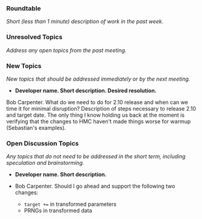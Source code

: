 ### Roundtable
_Short (less than 1 minute) description of work in the past week._

### Unresolved Topics
_Address any open topics from the past meeting._

### New Topics
_New topics that should be addressed immediately or by the next
meeting._

* __Developer name.  Short description.  Desired resolution.__

Bob Carpenter.  What do we need to do for 2.10 release and when can we time it for minimal disruption?  Description of steps necessary to release 2.10 and target date.  The only thing I know holding us back at the moment is verifying that the changes to HMC haven't made things worse for warmup (Sebastian's examples).

### Open Discussion Topics
_Any topics that do not need to be addressed in the short term,
including speculation and brainstorming._

* __Developer name.  Short description.__

* Bob Carpenter.  Should I go ahead and support the following two changes:
    - `target +=` in transformed parameters
    - PRNGs in transformed data

  
